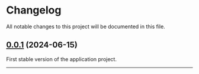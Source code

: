<!--- BEGIN HEADER -->
# Changelog

All notable changes to this project will be documented in this file.
<!--- END HEADER -->

## [0.0.1](https://github.com/eng-gabrielscardoso/gabrielscardoso/compare/0.0.0...v0.0.1) (2024-06-15)

First stable version of the application project.

---


